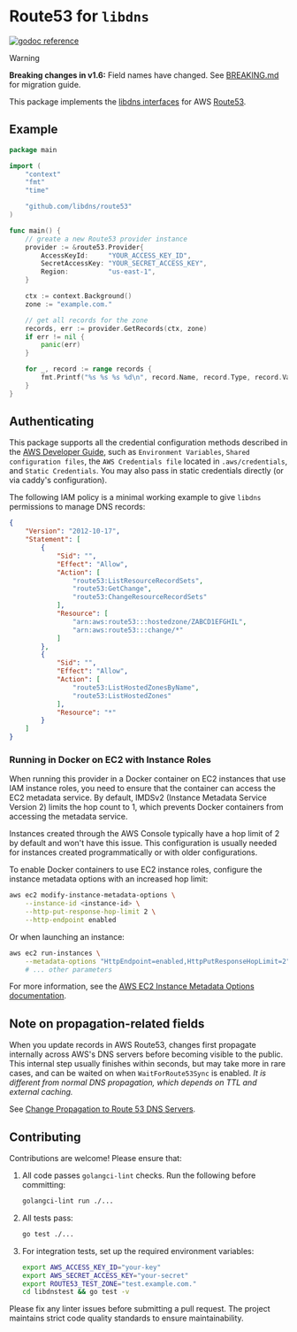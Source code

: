 Route53 for `libdns`
=======================

[![godoc reference](https://img.shields.io/badge/godoc-reference-blue.svg)](https://pkg.go.dev/github.com/libdns/route53)

> [!WARNING]
> **Breaking changes in v1.6:** Field names have changed. See [BREAKING.md](BREAKING.md) for migration guide.

This package implements the [libdns interfaces](https://github.com/libdns/libdns) for AWS [Route53](https://aws.amazon.com/route53/).

## Example

```go
package main

import (
	"context"
	"fmt"
	"time"

	"github.com/libdns/route53"
)

func main() {
	// greate a new Route53 provider instance
	provider := &route53.Provider{
		AccessKeyId:     "YOUR_ACCESS_KEY_ID",
		SecretAccessKey: "YOUR_SECRET_ACCESS_KEY",
		Region:          "us-east-1",
	}

	ctx := context.Background()
	zone := "example.com."

	// get all records for the zone
	records, err := provider.GetRecords(ctx, zone)
	if err != nil {
		panic(err)
	}

	for _, record := range records {
		fmt.Printf("%s %s %s %d\n", record.Name, record.Type, record.Value, record.TTL/time.Second)
	}
}
```

## Authenticating

This package supports all the credential configuration methods described in the [AWS Developer Guide](https://aws.github.io/aws-sdk-go-v2/docs/configuring-sdk/#specifying-credentials), such as `Environment Variables`, `Shared configuration files`, the `AWS Credentials file` located in `.aws/credentials`, and `Static Credentials`. You may also pass in static credentials directly (or via caddy's configuration).

The following IAM policy is a minimal working example to give `libdns` permissions to manage DNS records:

```json
{
    "Version": "2012-10-17",
    "Statement": [
        {
            "Sid": "",
            "Effect": "Allow",
            "Action": [
                "route53:ListResourceRecordSets",
                "route53:GetChange",
                "route53:ChangeResourceRecordSets"
            ],
            "Resource": [
                "arn:aws:route53:::hostedzone/ZABCD1EFGHIL",
                "arn:aws:route53:::change/*"
            ]
        },
        {
            "Sid": "",
            "Effect": "Allow",
            "Action": [
                "route53:ListHostedZonesByName",
                "route53:ListHostedZones"
            ],
            "Resource": "*"
        }
    ]
}
```

### Running in Docker on EC2 with Instance Roles

When running this provider in a Docker container on EC2 instances that use IAM instance roles, you need to ensure that the container can access the EC2 metadata service. By default, IMDSv2 (Instance Metadata Service Version 2) limits the hop count to 1, which prevents Docker containers from accessing the metadata service.

Instances created through the AWS Console typically have a hop limit of 2 by default and won't have this issue. This configuration is usually needed for instances created programmatically or with older configurations.

To enable Docker containers to use EC2 instance roles, configure the instance metadata options with an increased hop limit:

```bash
aws ec2 modify-instance-metadata-options \
    --instance-id <instance-id> \
    --http-put-response-hop-limit 2 \
    --http-endpoint enabled
```

Or when launching an instance:

```bash
aws ec2 run-instances \
    --metadata-options "HttpEndpoint=enabled,HttpPutResponseHopLimit=2" \
    # ... other parameters
```

For more information, see the [AWS EC2 Instance Metadata Options documentation](https://docs.aws.amazon.com/AWSEC2/latest/APIReference/API_InstanceMetadataOptionsRequest.html).

## Note on propagation-related fields

When you update records in AWS Route53, changes first propagate internally across AWS's DNS servers before becoming visible to the public. This internal step usually finishes within seconds, but may take more in rare cases, and can be waited on when `WaitForRoute53Sync` is enabled. *It is different from normal DNS propagation, which depends on TTL and external caching.*

See [Change Propagation to Route 53 DNS Servers](https://docs.aws.amazon.com/Route53/latest/APIReference/API_ChangeResourceRecordSets.html#API_ChangeResourceRecordSets_RequestSyntax:~:text=Change%20Propagation%20to%20Route%2053%20DNS%20Servers).

## Contributing

Contributions are welcome! Please ensure that:

1. All code passes `golangci-lint` checks. Run the following before committing:
   ```bash
   golangci-lint run ./...
   ```

2. All tests pass:
   ```bash
   go test ./...
   ```

3. For integration tests, set up the required environment variables:
   ```bash
   export AWS_ACCESS_KEY_ID="your-key"
   export AWS_SECRET_ACCESS_KEY="your-secret"
   export ROUTE53_TEST_ZONE="test.example.com."
   cd libdnstest && go test -v
   ```

Please fix any linter issues before submitting a pull request. The project maintains strict code quality standards to ensure maintainability.
